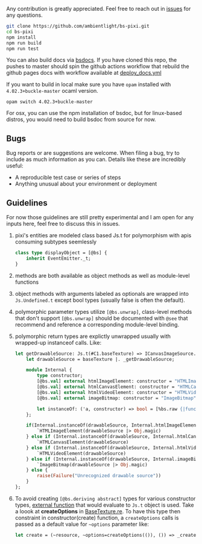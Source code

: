 Any contribution is greatly appreciated. Feel free to reach out in [issues](https://github.com/ambientlight/bs-pixi/issues) for any questions.

```sh
git clone https://github.com/ambientlight/bs-pixi.git
cd bs-pixi
npm install
npm run build
npm run test
```

You can also build docs via [bsdocs](https://github.com/reuniverse/bsdoc). If you have cloned this repo, the pushes to master should spin the github actions workflow that rebuild the github pages docs with workflow available at [deploy_docs.yml](https://github.com/ambientlight/bs-pixi/blob/master/.github/workflows/deploy_docs.yml)

If you want to build in local make sure you have `opam` installed with `4.02.3+buckle-master` ocaml version.

```
opam switch 4.02.3+buckle-master
```

For osx, you can use the npm installation of bsdoc, but for linux-based distros, you would need to build bsdoc from source for now.

## Bugs

Bug reports or are suggestions are welcome. When filing a bug, try to include as much information as you can. Details like these are incredibly useful: 

* A reproducible test case or series of steps
* Anything unusual about your environment or deployment

## Guidelines
For now those guidelines are still pretty experimental and I am open for any inputs here, feel free to discuss this in issues.


1. pixi's entities are modeled class based Js.t for polymorphism with apis consuming subtypes seemlessly
    ```ocaml
    class type displayObject = [@bs] {
        inherit EventEmitter._t;
    }
    ```

2. methods are both available as object methods as well as module-level functions
3. object methods with arguments labeled as optionals are wrapped into `Js.Undefined.t` except bool types (usually false is often the default).
4. polymorphic parameter types utilize `[@bs.unwrap]`, class-level methods that don't support `[@bs.unwrap]` should be documented with `@see` that recommend and reference a corresponding module-level binding.
5. polymorphic return types are explictly unwrapped usually with wrapped-up instanceof calls. Like:
    ```ocaml
    let getDrawableSource: Js.t(#C1.baseTexture) => ICanvasImageSource.t = baseTexture => { 
        let drawableSource = baseTexture |. _getDrawableSource;

        module Internal {
            type constructor;
            [@bs.val] external htmlImageElement: constructor = "HTMLImageElement";
            [@bs.val] external htmlCanvasElement: constructor = "HTMLCanvasElement";
            [@bs.val] external htmlVideoElement: constructor = "HTMLVideoElement";
            [@bs.val] external imageBitmap: constructor = "ImageBitmap";

            let instanceOf: ('a, constructor) => bool = [%bs.raw {|function(x,y) {return +(x instanceof y)}|}];
        };

        if(Internal.instanceOf(drawableSource, Internal.htmlImageElement)){
            `HTMLImageElement(drawableSource |> Obj.magic)
        } else if (Internal.instanceOf(drawableSource, Internal.htmlCanvasElement)) {
            `HTMLCanvasElement(drawableSource)
        } else if (Internal.instanceOf(drawableSource, Internal.htmlVideoElement)) {
            `HTMLVideoElement(drawableSource)
        } else if (Internal.instanceOf(drawableSource, Internal.imageBitmap)){
            `ImageBitmap(drawableSource |> Obj.magic)
        } else {
            raise(Failure("Unrecognized drawable source"))
        }
    };
    ```

6. To avoid creating `[@bs.deriving abstract]` types for various constructor types, [external function](https://bucklescript.github.io/docs/en/object-2#function) that would evaluate to `Js.t` object is used. Take a loook at **createOptions** in [BaseTexture.re](https://github.com/ambientlight/bs-pixi/blob/master/src/BaseTexture.re). To have this type then constraint in constructor(create) function, a `createOptions` calls is passed as a default value for `~options` parameter like:
    ```ocaml
    let create = (~resource, ~options=createOptions(()), ()) => _create(~resource, ~options, ());
    ```
